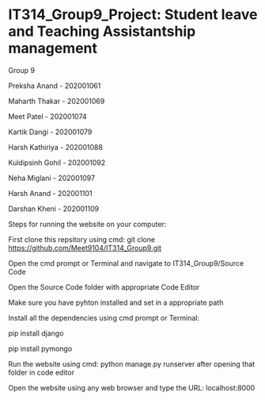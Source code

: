# IT314_Group9_Project: Student leave and Teaching Assistantship management

Group 9

Preksha Anand - 202001061

Maharth Thakar - 202001069

Meet Patel - 202001074

Kartik Dangi - 202001079

Harsh Kathiriya - 202001088

Kuldipsinh Gohil - 202001092						

Neha Miglani - 202001097

Harsh Anand - 202001101

Darshan Kheni - 202001109


Steps for running the website on your computer:

First clone this repsitory using cmd: git clone https://github.com/Meet9104/IT314_Group9.git

Open the cmd prompt or Terminal and navigate to IT314_Group9/Source Code

Open the Source Code folder with appropriate Code Editor

Make sure you have pyhton installed and set in a appropriate path

Install all the dependencies using cmd prompt or Terminal: 

 pip install django
 
 pip install pymongo

Run the website using cmd: python manage.py runserver after opening that folder in code editor

Open the website using any web browser and type the URL: localhost:8000
